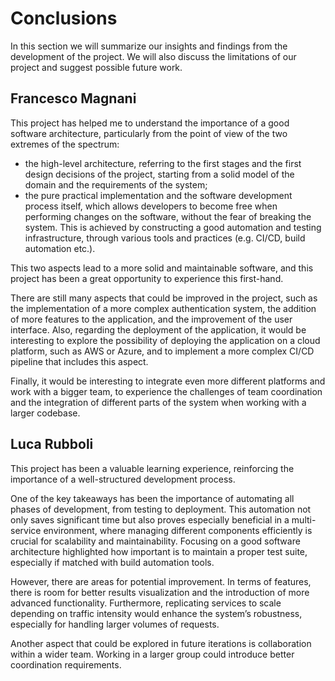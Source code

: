 # Conclusions

In this section we will summarize our insights and findings from the development of the project. We will also 
discuss the limitations of our project and suggest possible future work.

## Francesco Magnani

This project has helped me to understand the importance of a good software architecture, particularly from the point 
of view of the two extremes of the spectrum: 
- the high-level architecture, referring to the first stages and the first design decisions of the project, starting 
from a solid model of the domain and the requirements of the system;
- the pure practical implementation and the software development process itself, which allows developers to become
free when performing changes on the software, without the fear of breaking the system. This is achieved by constructing
a good automation and testing infrastructure, through various tools and practices (e.g. CI/CD, build automation etc.).

This two aspects lead to a more solid and maintainable software, and this project has been a great opportunity to 
experience this first-hand. 

There are still many aspects that could be improved in the project, such as the implementation of a more complex 
authentication system, the addition of more features to the application, and the improvement of the user interface.
Also, regarding the deployment of the application, it would be interesting to explore the possibility of deploying the
application on a cloud platform, such as AWS or Azure, and to implement a more complex CI/CD pipeline that includes
this aspect.

Finally, it would be interesting to integrate even more different platforms and work with a bigger team, to experience
the challenges of team coordination and the integration of different parts of the system when working with a larger
codebase.

## Luca Rubboli

This project has been a valuable learning experience, reinforcing the importance of a well-structured development
process.

One of the key takeaways has been the importance of automating all phases of development, from testing to deployment.
This automation not only saves significant time but also proves especially beneficial in a multi-service environment,
where managing different components efficiently is crucial for scalability and maintainability.
Focusing on a good software architecture highlighted how important is to maintain a proper test suite,
especially if matched with build automation tools.

However, there are areas for potential improvement. In terms of features, there is room for better results
visualization and the introduction of more advanced functionality. Furthermore, replicating services to scale
depending on traffic intensity would enhance the system’s robustness, especially for handling larger volumes of
requests.

Another aspect that could be explored in future iterations is collaboration within a wider team.
Working in a larger group could introduce better coordination requirements.
